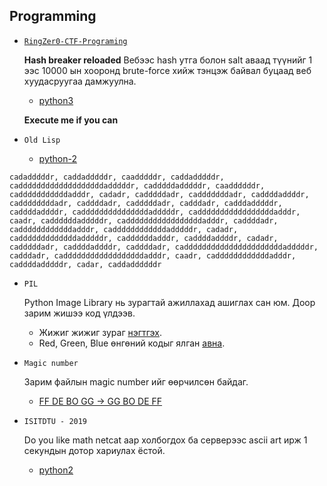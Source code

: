Programming
--------------------

* [`RingZer0-CTF-Programing`](https://ringzer0ctf.com/challenges)
	
	**Hash breaker reloaded** Вебээс hash утга болон salt аваад түүнийг 1 ээс 10000 ын хооронд brute-force хийж тэнцэж байвал буцаад веб хуудасруугаа дамжуулна.
	* [python3](https://github.com/ByamB4/CaptureTheFlagTool/blob/master/Programming/ringzero0/hash-breaker-reloaded.py)
	
	**Execute me if you can** 	 
	
* `Old Lisp` 
	
	* [python-2](https://github.com/ByamB4/CaptureTheFlagTool/blob/master/Programming/code/old_list_manner_of_thepeaking.py)
```
cadadddddr, caddadddddr, caadddddr, caddadddddr, cadddddddddddddddddddadddddr, cadddddadddddr, caaddddddr, cadddddddddddadddr, cadadr, cadddddadr, cadddddddadr, caddddaddddr, caddddddddadr, caddddadr, cadddddadr, cadddadr, cadddadddddr, caddddaddddr, cadddddddddddddddadddddr, cadddddddddddddddddadddr, caadr, caddddddadddddr, cadddddddddddddddddadddr, caddddadr, caddddddddddddadddr, caddddddddddddadddddr, cadadr, cadddddddddddddadddddr, caddddddadddr, caddddaddddr, cadadr, cadddddadr, caddddaddddr, caddddadr, caddddddddddddddddddddddadddddr, cadddadr, caddddddddddddddddddadddr, caadr, caddddddddddddadddr, caddddadddddr, cadar, caddaddddddr
```

* `PIL`
	
	Python Image Library нь зурагтай ажиллахад ашиглах сан юм. Доор зарим жишээ код үлдээв.
	* Жижиг жижиг зураг [нэгтгэх](https://github.com/ByamB4/CaptureTheFlagTool/blob/master/Programming/code/PIL-UnionImage.py). 
	* Red, Green, Blue өнгөний кодыг ялган [авна](https://github.com/ByamB4/CaptureTheFlagTool/blob/master/Programming/code/PIL-get-RGB-value.py).

* `Magic number`

	Зарим файлын magic number ийг өөрчилсөн байдаг. 
	* [FF DE BO GG -> GG BO DE FF](https://github.com/ByamB4/CaptureTheFlagTool/blob/master/Programming/code/magic-number-reverse.py)

* `ISITDTU - 2019`
	
	Do you like math netcat аар холбогдох ба серверээс ascii art ирж 1 секундын дотор хариулах ёстой.
	* [python2](https://github.com/ByamB4/CaptureTheFlagTool/blob/master/Programming/code/isitdtu2019-do-you-like-math.py)

